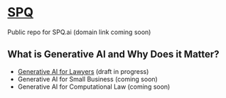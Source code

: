 # [SPQ](https://mitmedialab.github.io/SPQ)

Public repo for SPQ.ai (domain link coming soon)

## What is Generative AI and Why Does it Matter?

* [Generative AI for Lawyers](https://github.com/mitmedialab/SPQ/blob/main/Understanding_GenAI_for_Lawyers/README.md) (draft in progress)
* Generative AI for Small Business (coming soon)
* Generative AI for Computational Law (coming soon)
